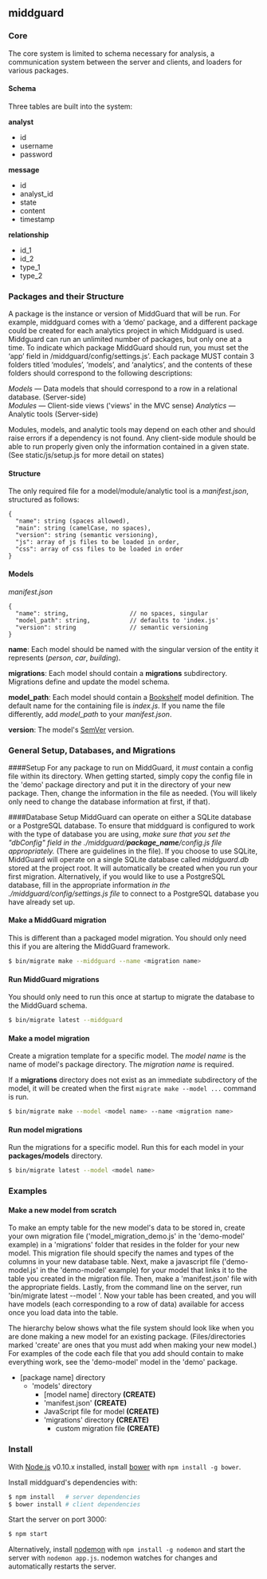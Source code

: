 ## middguard

### Core

The core system is limited to schema necessary for analysis, a communication
system between the server and clients, and loaders for various packages.

#### Schema

Three tables are built into the system:

**analyst**

 - id
 - username
 - password

**message**

 - id
 - analyst_id
 - state
 - content
 - timestamp

**relationship**

 - id_1
 - id_2
 - type_1
 - type_2

### Packages and their Structure

A package is the instance or version of MiddGuard that will be run. For example, middguard comes with a ‘demo’ package, and a different package could be created for each analytics project in which Middguard is used. Middguard can run an unlimited number of packages, but only one at a time. To indicate which package MiddGuard should run, you must set the ‘app’ field in /middguard/config/settings.js’. Each package MUST contain 3 folders titled ‘modules’, ‘models’, and ‘analytics’, and the contents of these folders should correspond to the following descriptions:

  *Models* — Data models that should correspond to a row in a relational database. (Server-side)	
  *Modules* — Client-side views ('views' in the MVC sense)
  *Analytics* — Analytic tools (Server-side)


Modules, models, and analytic tools may depend on each other and should raise errors if a dependency is not
found. Any client-side module should be able to run properly given only the information
contained in a given state. (See static/js/setup.js for more detail on states)

#### Structure

The only required file for a model/module/analytic tool is a *manifest.json*, structured
as follows:

```
{
  "name": string (spaces allowed),
  "main": string (camelCase, no spaces),
  "version": string (semantic versioning),
  "js": array of js files to be loaded in order,
  "css": array of css files to be loaded in order
}
```

#### Models

*manifest.json*

```
{
  "name": string,                 // no spaces, singular
  "model_path": string,           // defaults to 'index.js'
  "version": string               // semantic versioning
}
```

**name**: Each model should be named with the singular version of the entity it
represents (*person*, *car*, *building*).

**migrations**: Each model should contain a **migrations** subdirectory.
Migrations define and update the model schema.

**model_path**: Each model should contain a [Bookshelf][4] model definition.
The default name for the containing file is *index.js*.  If you name the file
differently, add *model_path* to your *manifest.json*.

**version**: The model's [SemVer][5] version.

### General Setup, Databases, and Migrations

####Setup
For any package to run on MiddGuard, it *must* contain a config file within its directory. When getting started, simply copy the config file in the 'demo' package directory and put it in the directory of your new package. Then, change the information in the file as needed. (You will likely only need to change the database information at first, if that).

####Database Setup
MiddGuard can operate on either a SQLite database or a PostgreSQL database. To ensure that middguard is configured to work with the type of database you are using, *make sure that you set the "dbConfig" field in the ./middguard/__package_name__/config.js file appropriately.* (There are guidelines in the file). If you choose to use SQLite, MiddGuard will operate on a single SQLite database called *middguard.db* stored at
the project root.  It will automatically be created when you run your first
migration. Alternatively, if you would like to use a PostgreSQL database, fill in the appropriate information *in the ./middguard/config/settings.js file* to connect to a PostgreSQL database you have already set up.



#### Make a MiddGuard migration

This is different than a packaged model migration.  You should only need this
if you are altering the MiddGuard framework.

```sh
$ bin/migrate make --middguard --name <migration name>
```

#### Run MiddGuard migrations

You should only need to run this once at startup to migrate the database to the
MiddGuard schema.

```sh
$ bin/migrate latest --middguard
```

#### Make a model migration

Create a migration template for a specific model.  The *model name*
is the name of model's package directory.  The *migration name* is required.

If a **migrations** directory does not exist as an immediate subdirectory of the
model, it will be created when the first `migrate make --model ...` command is
run.

```sh
$ bin/migrate make --model <model name> --name <migration name>
```

#### Run model migrations

Run the migrations for a specific model.  Run this for each model in your
**packages/models** directory.

```sh
$ bin/migrate latest --model <model name>
```

### Examples

#### Make a new model from scratch

To make an empty table for the new model's data to be stored in, create your own migration file \('model_migration_demo.js' in the 'demo-model' example\) in a 'migrations' folder that resides in the folder for your new model. This migration file should specify the names and types of the columns in your new database table. Next, make a javascript file \('demo-model.js' in the 'demo-model' example\) for your model that links it to the table you created in the migration file. Then, make a 'manifest.json' file with the appropriate fields. Lastly, from the command line on the server, run 'bin/migrate latest --model <modelname>'. Now your table has been created, and you will have models (each corresponding to a row of data) available for access once you load data into the table.

The hierarchy below shows what the file system should look like when you are done making a new model for an existing package. \(Files/directories marked 'create' are ones that you must add when making your new model.\) For examples of the code each file that you add should contain to make everything work, see the 'demo-model' model in the 'demo' package.

* \[package name\] directory
  * 'models' directory
    * \[model name\] directory __\(CREATE\)__
    * 'manifest.json' __\(CREATE\)__
    * JavaScript file for model __\(CREATE\)__
    * 'migrations' directory __\(CREATE\)__
      * custom migration file __\(CREATE\)__

### Install

With [Node.js][1] v0.10.x installed, install [bower][2] with
`npm install -g bower`.

Install middguard's dependencies with:

```sh
$ npm install   # server dependencies
$ bower install # client dependencies
```

Start the server on port 3000:

```sh
$ npm start
```

Alternatively, install [nodemon][3] with `npm install -g nodemon` and start the
server with `nodemon app.js`.  nodemon watches for changes and automatically
restarts the server.

[1]: http://nodejs.org/       "Node.js"
[2]: http://bower.io/         "bower"
[3]: http://nodemon.io/       "nodemon"
[4]: http://bookshelfjs.org/  "bookshelf"
[5]: http://semver.org/       "semver"
